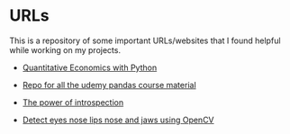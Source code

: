 # URLs
This is a repository of some important URLs/websites that I found helpful while working on my projects. 


* [Quantitative Economics with Python ](https://lectures.quantecon.org/py/)

* [Repo for all the udemy pandas course material](https://github.com/sivabalanb/Data-Analysis-with-Pandas-and-Python)

* [The power of introspection](https://web.archive.org/web/20180901124519/http://www.diveintopython.net/power_of_introspection/index.html)

* [Detect eyes nose lips nose and jaws using OpenCV](https://www.pyimagesearch.com/2017/04/10/detect-eyes-nose-lips-jaw-dlib-opencv-python/)
